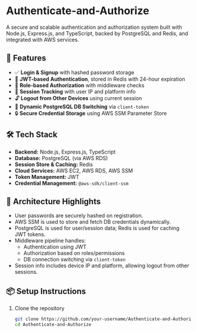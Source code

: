 # Authenticate-and-Authorize

A secure and scalable authentication and authorization system built with Node.js, Express.js, and TypeScript, backed by PostgreSQL and Redis, and integrated with AWS services.

## 🚀 Features

- ✅ **Login & Signup** with hashed password storage
- 🔐 **JWT-based Authentication**, stored in Redis with 24-hour expiration
- 🧠 **Role-based Authorization** with middleware checks
- 🧭 **Session Tracking** with user IP and platform info
- 🔓 **Logout from Other Devices** using current session
- 🔄 **Dynamic PostgreSQL DB Switching** via `client-token`
- 🔒 **Secure Credential Storage** using AWS SSM Parameter Store

## 🛠️ Tech Stack

- **Backend:** Node.js, Express.js, TypeScript  
- **Database:** PostgreSQL (via AWS RDS)  
- **Session Store & Caching:** Redis  
- **Cloud Services:** AWS EC2, AWS RDS, AWS SSM  
- **Token Management:** JWT  
- **Credential Management:** `@aws-sdk/client-ssm`

## 🧩 Architecture Highlights

- User passwords are securely hashed on registration.
- AWS SSM is used to store and fetch DB credentials dynamically.
- PostgreSQL is used for user/session data; Redis is used for caching JWT tokens.
- Middleware pipeline handles:
  - Authentication using JWT
  - Authorization based on roles/permissions
  - DB connection switching via `client-token`
- Session info includes device IP and platform, allowing logout from other sessions.

## 📦 Setup Instructions

1. Clone the repository  
   ```bash
   git clone https://github.com/your-username/Authenticate-and-Authorize.git
   cd Authenticate-and-Authorize
